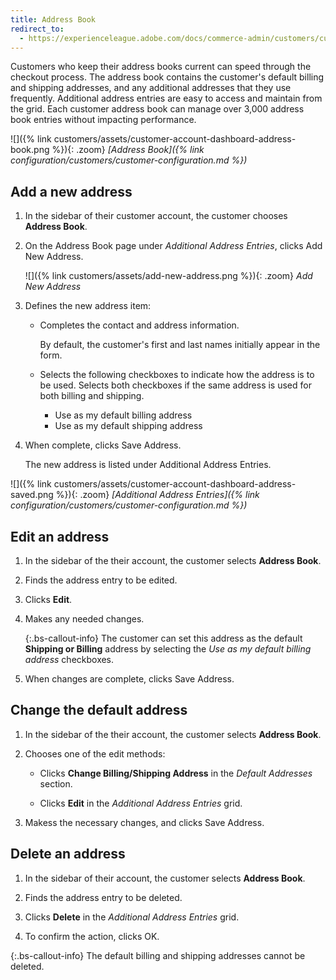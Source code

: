 ```yaml
---
title: Address Book
redirect_to:
  - https://experienceleague.adobe.com/docs/commerce-admin/customers/customer-accounts/storefront/account-dashboard-address-book.html
---
```


Customers who keep their address books current can speed through the checkout process. The address book contains the customer's default billing and shipping addresses, and any additional addresses that they use frequently. Additional address entries are easy to access and maintain from the grid. Each customer address book can manage over 3,000 address book entries without impacting performance.

![]({% link customers/assets/customer-account-dashboard-address-book.png %}){: .zoom}
_[Address Book]({% link configuration/customers/customer-configuration.md %})_

## Add a new address

1. In the sidebar of their customer account, the customer chooses **Address Book**.

1. On the Address Book page under _Additional Address Entries_, clicks <span class="btn">Add New Address</span>.

    ![]({% link customers/assets/add-new-address.png %}){: .zoom}
    _Add New Address_

1. Defines the new address item:

   - Completes the contact and address information.

      By default, the customer's first and last names initially appear in the form.

   - Selects the following checkboxes to indicate how the address is to be used. Selects both checkboxes if the same address is used for both billing and shipping.

      - Use as my default billing address
      - Use as my default shipping address

1. When complete, clicks <span class="btn">Save Address</span>.

    The new address is listed under Additional Address Entries.

![]({% link customers/assets/customer-account-dashboard-address-saved.png %}){: .zoom}
_[Additional Address Entries]({% link configuration/customers/customer-configuration.md %})_

## Edit an address

1. In the sidebar of the their account, the customer selects **Address Book**.

1. Finds the address entry to be edited.

1. Clicks **Edit**.

1. Makes any needed changes.

   {:.bs-callout-info}
   The customer can set this address as the default **Shipping or Billing** address by selecting the _Use as my default billing address_ checkboxes.

1. When changes are complete, clicks <span class="btn">Save Address<span>.

## Change the default address

1. In the sidebar of the their account, the customer selects **Address Book**.

1. Chooses one of the edit methods:

   - Clicks **Change Billing/Shipping Address** in the _Default Addresses_ section.

   - Clicks **Edit** in the _Additional Address Entries_ grid.

1. Makess the necessary changes, and clicks <span class="btn">Save Address</span>.

## Delete an address

1. In the sidebar of their account, the customer selects **Address Book**.

1. Finds the address entry to be deleted.

1. Clicks **Delete** in the _Additional Address Entries_ grid.

1. To confirm the action, clicks <span class="btn">OK<span>.

{:.bs-callout-info}
The default billing and shipping addresses cannot be deleted.
